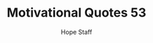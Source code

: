---
image: /assets/img/mq/mq_53_aesop.png
title: Motivational Quotes 53
categories:
  - Motivational Quotes
author: Hope Staff
notes: Motivational Quotes 53
embed: >-
  EMBED_GOES_HERE
transcript: >-
  SOME LINES OF TEXT START HERE
---